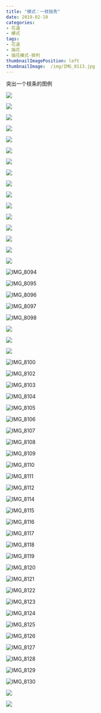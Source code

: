 ```yaml
---
title: "模式：一枝独秀"
date: 2019-02-10
categories:
- 花道
- 模式
tags:
- 花道
- 插花
- 插花模式-排列
thumbnailImagePosition: left
thumbnailImage:  /img/IMG_8113.jpg
---
```

突出一个枝条的图例

<!--more-->

![](/img/IMG_8113.jpg)

![](/img/IMG_8075.jpg)

![](/img/IMG_8076.jpg)

![](/img/IMG_8077.jpg)

![](/img/IMG_8078.jpg)

![](/img/IMG_8079.jpg)

![](/img/IMG_8080.jpg)

![](/img/IMG_8081.jpg)

![](/img/IMG_8082.jpg)

![](/img/IMG_8083.jpg)

![](/img/IMG_8084.jpg)

![](/img/IMG_8085.jpg)



![](/img/IMG_8087.jpg)

![](/img/IMG_8088.jpg)

![](/img/IMG_8089.jpg)

![](/img/IMG_8093.jpg)

![IMG_8094](/img/IMG_8094.jpg)

![IMG_8095](/img/IMG_8095.jpg)

![IMG_8096](/img/IMG_8096.jpg)

![IMG_8097](/img/IMG_8097.jpg)

![IMG_8098](/img/IMG_8098.jpg)

![](/img/IMG_8092.jpg)

![](/img/IMG_8091.jpg)

![](/img/IMG_8099.jpg)

![IMG_8100](/img/IMG_8100.jpg)



![IMG_8102](/img/IMG_8102.jpg)

![IMG_8103](/img/IMG_8103.jpg)

![IMG_8104](/img/IMG_8104.jpg)

![IMG_8105](/img/IMG_8105.jpg)

![IMG_8106](/img/IMG_8106.jpg)

![IMG_8107](/img/IMG_8107.jpg)

![IMG_8108](/img/IMG_8108.jpg)

![IMG_8109](/img/IMG_8109.jpg)

![IMG_8110](/img/IMG_8110.jpg)

![IMG_8111](/img/IMG_8111.jpg)

![IMG_8112](/img/IMG_8112.jpg)



![IMG_8114](/img/IMG_8114.jpg)

![IMG_8115](/img/IMG_8115.jpg)

![IMG_8116](/img/IMG_8116.jpg)

![IMG_8117](/img/IMG_8117.jpg)

![IMG_8118](/img/IMG_8118.jpg)

![IMG_8119](/img/IMG_8119.jpg)

![IMG_8120](/img/IMG_8120.jpg)

![IMG_8121](/img/IMG_8121.jpg)

![IMG_8122](/img/IMG_8122.jpg)

![IMG_8123](/img/IMG_8123.jpg)

![IMG_8124](/img/IMG_8124.jpg)

![IMG_8125](/img/IMG_8125.jpg)

![IMG_8126](/img/IMG_8126.jpg)

![IMG_8127](/img/IMG_8127.jpg)

![IMG_8128](/img/IMG_8128.jpg)

![IMG_8129](/img/IMG_8129.jpg)

![IMG_8130](/img/IMG_8130.jpg)

![](/dennis/blog/static/img/IMG_8090.jpg)

![](/img/IMG_8086.jpg)